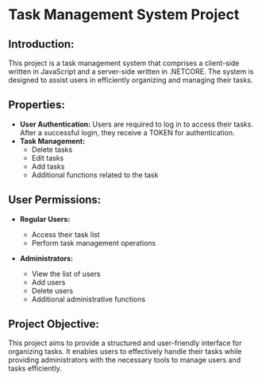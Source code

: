 

# Task Management System Project

## Introduction:
This project is a task management system that comprises a client-side written in JavaScript and a server-side written in .NETCORE. The system is designed to assist users in efficiently organizing and managing their tasks.

## Properties:
- **User Authentication:** Users are required to log in to access their tasks. After a successful login, they receive a TOKEN for authentication.
- **Task Management:**
  - Delete tasks
  - Edit tasks
  - Add tasks
  - Additional functions related to the task

## User Permissions:
- **Regular Users:**
  - Access their task list
  - Perform task management operations

- **Administrators:**
  - View the list of users
  - Add users
  - Delete users
  - Additional administrative functions

## Project Objective:
This project aims to provide a structured and user-friendly interface for organizing tasks. It enables users to effectively handle their tasks while providing administrators with the necessary tools to manage users and tasks efficiently.

